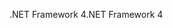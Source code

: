 <span data-ttu-id="84e1d-101">.NET Framework 4</span><span class="sxs-lookup"><span data-stu-id="84e1d-101">.NET Framework 4</span></span>